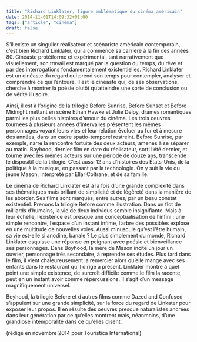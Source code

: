 ```yaml
---
title: "Richard Linklater, figure emblématique du cinéma américain"
date: 2014-11-01T14:09:32+01:00
tags: ["article", "cinéma"]
draft: false
---
```


S’il existe un singulier réalisateur et scénariste américain contemporain, c’est bien Richard Linklater, qui a commencé sa carrière à la fin des années 80. Cinéaste protéiforme et expérimental, tant narrativement que visuellement, son travail est marqué par la question du temps, du rêve et par des interrogations fondamentalement existentielles. Richard Linklater est un cinéaste du regard qui prend son temps pour contempler, analyser et comprendre ce qui l’entoure. Il est le cinéaste qui, de ses observations, cherche à montrer la poésie plutôt qu’atteindre une sorte de conclusion ou de vérité illusoire.

Ainsi, il est à l’origine de la trilogie Before Sunrise, Before Sunset et Before Midnight mettant en scène Ethan Hawke et Julie Delpy, drames romantiques parmi les plus belles histoires d’amour du cinéma. Les trois oeuvres tournées à plusieurs années d’intervalles présentent les mêmes personnages voyant leurs vies et leur relation évoluer au fur et à mesure des années, dans un cadre spatio-temporel restreint. Before Sunrise, par exemple, narre la rencontre fortuite des deux acteurs, amenés à se séparer au matin. Boyhood, dernier film en date du réalisateur, sorti l’été dernier, et tourné avec les mêmes acteurs sur une période de douze ans, transcende le dispositif de la trilogie. C’est aussi 12 ans d’histoires des États-Unis, de la politique à la musique, en passant par la technologie. On y suit la vie du jeune Mason, interprété par Ellar Coltrane, et de sa famille.

Le cinéma de Richard Linklater est à la fois d’une grande complexité dans ses thématiques mais brillant de simplicité et de légèreté dans la manière de les aborder. Ses films sont marqués, entre autres, par un beau constat existentiel. Prenons la trilogie Before comme illustration. Dans un flot de milliards d’humains, la vie de deux individus semble insignifiante. Mais à leur échelle, l’existence est presque une conceptualisation de l’infini : une simple rencontre, l’espace d’un instant infime, l’arbre des possibles explose en une multitude de nouvelles voies. Aussi minuscule qu’est l’être humain, sa vie est-elle si anodine, banale ? Le plus simplement du monde, Richard Linklater esquisse une réponse en peignant avec poésie et bienveillance ses personnages. Dans Boyhood, la mère de Mason incite un jour un ouvrier, personnage très secondaire, à reprendre ses études. Plus tard dans le film, il vient chaleureusement la remercier alors qu’elle mange avec ses enfants dans le restaurant qu’il dirige à présent. Linklater montre à quel point une simple existence, de surcroît difficile comme le film la raconte, peut en un instant avoir comme répercussions. Il s’agit d’un message magnifiquement universel.

Boyhood, la trilogie Before et d’autres films comme Dazed and Confused s’appuient sur une grande simplicité, sur la force du regard de Linkater pour exposer leur propos. Il en résulte des oeuvres presque naturalistes ancrées dans leur génération par ce qu’elles montrent mais, néanmoins, d’une grandiose intemporalité dans ce qu’elles disent.

(rédigé en novembre 2014 pour Touristica International)
